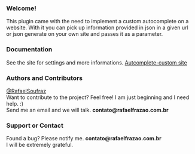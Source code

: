 <h3>Welcome!</h3>
<p>This plugin came with the need to implement a custom autocomplete on a website. With it you can pick up information provided in json in a given url or json generate on your own site and passes it as a parameter.</p>

<h3>Documentation</h3>
<p>See the site for settings and more informations. <a href="http://goo.gl/j7o3Ve" target="blank">Autcomplete-custom site</a></p>

<h3>Authors and Contributors</h3>
<p><a href="http://lmgtfy.com/?q=Rafael+Soufraz" target="blank">@RafaelSoufraz</a>
<br>Want to contribute to the project? Feel free! I am just beginning and I need help. :)<br>  
Send me an email and we will talk. <strong>contato@rafaelfrazao.com.br</strong></p>

<h3>Support or Contact</h3>
<p>Found a bug? Please notify me. <strong>contato@rafaelfrazao.com.br</strong>
<br>I will be extremely grateful.</p>
